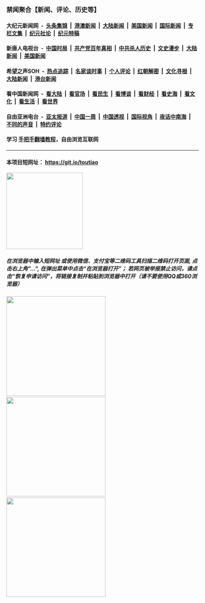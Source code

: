 ### 禁闻聚合【新闻、评论、历史等】

#### 大纪元新闻网 &nbsp;-&nbsp; [头条集锦](indexes/E头条集锦.md?t=02061633) &nbsp;|&nbsp; [港澳新闻](indexes/E港澳新闻.md?t=02061633)  &nbsp;|&nbsp; [大陆新闻](indexes/E大陆新闻.md?t=02061633) &nbsp;|&nbsp; [美国新闻](indexes/E美国新闻.md?t=02061633) &nbsp;|&nbsp; [国际新闻](indexes/E国际新闻.md?t=02061633) &nbsp;|&nbsp; [专栏文集](indexes/E专栏文集.md?t=02061633) &nbsp;|&nbsp; [纪元社论](indexes/E纪元社论.md?t=02061633) &nbsp;|&nbsp; [纪元特稿](indexes/E纪元特稿.md?t=02061633) 

#### 新唐人电视台 &nbsp;-&nbsp; [中国时局](indexes/N中国时局.md?t=02061633) &nbsp;|&nbsp; [共产党百年真相](indexes/N共产党百年真相.md?t=02061633) &nbsp;|&nbsp; [中共杀人历史](indexes/N中共杀人历史.md?t=02061633) &nbsp;|&nbsp; [文史漫步](indexes/N文史漫步.md?t=02061633) &nbsp;|&nbsp; [大陆新闻](indexes/N大陆新闻.md?t=02061633) &nbsp;|&nbsp; [美国新闻](indexes/N美国新闻.md?t=02061633)

#### 希望之声SOH &nbsp;-&nbsp; [热点追踪](indexes/H热点追踪.md?t=02061633) &nbsp;|&nbsp; [名家谈时事](indexes/H名家谈时事.md?t=02061633) &nbsp;|&nbsp; [个人评论](indexes/H个人评论.md?t=02061633)  &nbsp;|&nbsp; [红朝解密](indexes/H红朝解密.md?t=02061633) &nbsp;|&nbsp; [文化寻根](indexes/H文化寻根.md?t=02061633) &nbsp;|&nbsp; [大陆新闻](indexes/H大陆新闻.md?t=02061633) &nbsp;|&nbsp; [港台新闻](indexes/H港台新闻.md?t=02061633)

#### 看中国新闻网 &nbsp;-&nbsp; [看大陆](indexes/S看大陆.md?t=02061633) &nbsp;|&nbsp; [看官场](indexes/S看官场.md?t=02061633) &nbsp;|&nbsp; [看民生](indexes/S看民生.md?t=02061633)  &nbsp;|&nbsp; [看博谈](indexes/S看博谈.md?t=02061633) &nbsp;|&nbsp; [看财经](indexes/S看财经.md?t=02061633) &nbsp;|&nbsp; [看史海](indexes/S看史海.md?t=02061633) &nbsp;|&nbsp; [看文化](indexes/S看文化.md?t=02061633) &nbsp;|&nbsp; [看生活](indexes/S看生活.md?t=02061633) &nbsp;|&nbsp; [看世界](indexes/S看世界.md?t=02061633)

#### 自由亚洲电台 &nbsp;-&nbsp; [亚太报道](indexes/R亚太报道.md?t=02061633) &nbsp;|&nbsp; [中国一周](indexes/R中国一周.md?t=02061633) &nbsp;|&nbsp; [中国透视](indexes/R中国透视.md?t=02061633)  &nbsp;|&nbsp; [国际视角](indexes/R国际视角.md?t=02061633) &nbsp;|&nbsp; [夜话中南海](indexes/R夜话中南海.md?t=02061633) &nbsp;|&nbsp; [不同的声音](indexes/R不同的声音.md?t=02061633) &nbsp;|&nbsp; [特约评论](indexes/R特约评论.md?t=02061633)

#### 学习 [手把手翻墙教程](https://github.com/gfw-breaker/guides/wiki)，自由浏览互联网

----

#### 本项目短网址： https://git.io/toutiao
<img src="https://raw.githubusercontent.com/gfw-breaker/banned-news/master/scripts/img/qr.png" width="200px"/>  

##### 在浏览器中输入短网址 或使用微信、支付宝等二维码工具扫描二维码打开页面, 点击右上角"...", 在弹出菜单中点击“在浏览器打开”； 若网页被举报禁止访问，请点击“恢复申请访问”，将链接复制并粘贴到浏览器中打开（请不要使用QQ或360浏览器）

<img src="https://raw.githubusercontent.com/gfw-breaker/banned-news/master/scripts/img/1.png" width="260px"/> &nbsp; <img src="https://raw.githubusercontent.com/gfw-breaker/banned-news/master/scripts/img/2.png" width="260px"/> &nbsp; <img src="https://raw.githubusercontent.com/gfw-breaker/banned-news/master/scripts/img/3.png" width="260px"/>
